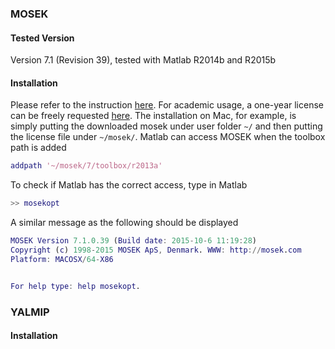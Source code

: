 

### MOSEK

#### Tested Version

Version 7.1 (Revision 39), tested with Matlab R2014b and R2015b

#### Installation

Please refer to the instruction [here](http://docs.mosek.com/7.0/toolbox/Installation.html).
For academic usage, a one-year license can be freely requested [here](https://www.mosek.com/resources/academic-license).
The installation on Mac, for example, is simply putting the downloaded mosek under user folder `~/`
and then putting the license file under `~/mosek/`.
Matlab can access MOSEK when the toolbox path is added
```matlab
addpath '~/mosek/7/toolbox/r2013a'
```

To check if Matlab has the correct access, type in Matlab
```matlab
>> mosekopt
```

A similar message as the following should be displayed 
```matlab
MOSEK Version 7.1.0.39 (Build date: 2015-10-6 11:19:28)
Copyright (c) 1998-2015 MOSEK ApS, Denmark. WWW: http://mosek.com
Platform: MACOSX/64-X86


For help type: help mosekopt.
```

### YALMIP

#### Installation



